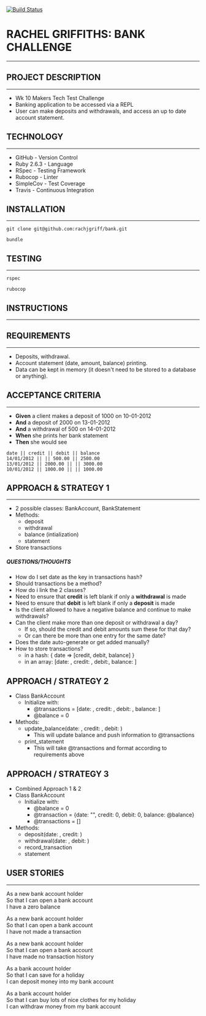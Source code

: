 [![Build Status](https://travis-ci.com/rachjgriff/bank.svg?branch=master)](https://travis-ci.com/rachjgriff/bank)

# RACHEL GRIFFITHS: BANK CHALLENGE
----------
## PROJECT DESCRIPTION
----------
* Wk 10 Makers Tech Test Challenge
* Banking application to be accessed via a REPL
* User can make deposits and withdrawals, and access an up to date account statement.

## TECHNOLOGY
---------
* GitHub - Version Control
* Ruby 2.6.3 - Language
* RSpec - Testing Framework
* Rubocop - Linter
* SimpleCov - Test Coverage
* Travis - Continuous Integration

## INSTALLATION
---------
```
git clone git@github.com:rachjgriff/bank.git

bundle
```

## TESTING
---------
```
rspec

rubocop
```

## INSTRUCTIONS
---------

## REQUIREMENTS
---------
* Deposits, withdrawal.
* Account statement (date, amount, balance) printing.
* Data can be kept in memory (it doesn't need to be stored to a database or anything).

## ACCEPTANCE CRITERIA
---------
* **Given** a client makes a deposit of 1000 on 10-01-2012
* **And** a deposit of 2000 on 13-01-2012
* **And** a withdrawal of 500 on 14-01-2012
* **When** she prints her bank statement
* **Then** she would see

```
date || credit || debit || balance
14/01/2012 || || 500.00 || 2500.00
13/01/2012 || 2000.00 || || 3000.00
10/01/2012 || 1000.00 || || 1000.00
```

## APPROACH & STRATEGY 1
---------
* 2 possible classes: BankAccount, BankStatement
* Methods:
  * deposit
  * withdrawal
  * balance (intialization)
  * statement
* Store transactions

##### QUESTIONS/THOUGHTS
* How do I set date as the key in transactions hash?
* Should transactions be a method?
* How do i link the 2 classes?
* Need to ensure that **credit** is left blank if only a **withdrawal** is made
* Need to ensure that **debit** is left blank if only a **deposit** is made
* Is the client allowed to have a negative balance and continue to make withdrawals?
* Can the client make more than one deposit or withdrawal a day?
  * If so, should the credit and debit amounts sum these for that day?
  * Or can there be more than one entry for the same date?
* Does the date auto-generate or get added manually?
* How to store transactions?
  * in a hash: { date => [credit, debit, balance] }
  * in an array: [date: , credit: , debit:, balance: ]

## APPROACH / STRATEGY 2

* Class BankAccount
  * Initialize with:
    * @transactions = [date: , credit: , debit: , balance: ]
    * @balance = 0
* Methods:
  * update_balance(date: , credit: , debit: )
    * This will update balance and push information to @transactions
  * print_statement
    * This will take @transactions and format according to requirements above

## APPROACH / STRATEGY 3

* Combined Approach 1 & 2
* Class BankAccount
  * Initialize with:
    * @balance = 0
    * @transaction = {date: "", credit: 0, debit: 0, balance: @balance}
    * @transactions = []
* Methods:
  * deposit(date: , credit: )
  * withdrawal(date: , debit: )
  * record_transaction
  * statement


## USER STORIES
---------

As a new bank account holder  
So that I can open a bank account  
I have a zero balance

As a new bank account holder  
So that I can open a bank account  
I have not made a transaction 

As a new bank account holder  
So that I can open a bank account  
I have made no transaction history

As a bank account holder    
So that I can save for a holiday  
I can deposit money into my bank account

As a bank account holder  
So that I can buy lots of nice clothes for my holiday  
I can withdraw money from my bank account

